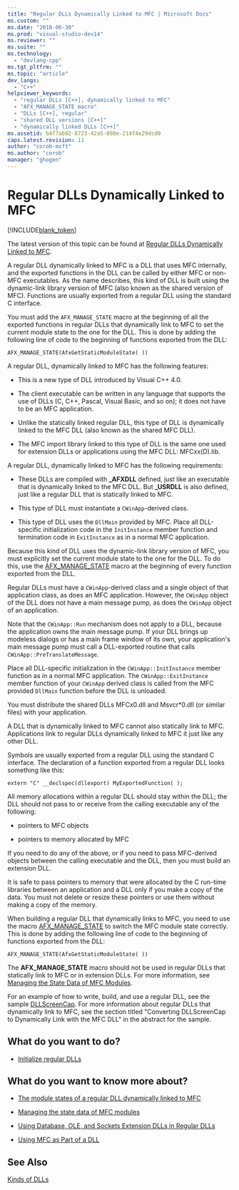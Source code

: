```yaml
---
title: "Regular DLLs Dynamically Linked to MFC | Microsoft Docs"
ms.custom: ""
ms.date: "2018-06-30"
ms.prod: "visual-studio-dev14"
ms.reviewer: ""
ms.suite: ""
ms.technology: 
  - "devlang-cpp"
ms.tgt_pltfrm: ""
ms.topic: "article"
dev_langs: 
  - "C++"
helpviewer_keywords: 
  - "regular DLLs [C++], dynamically linked to MFC"
  - "AFX_MANAGE_STATE macro"
  - "DLLs [C++], regular"
  - "shared DLL versions [C++]"
  - "dynamically linked DLLs [C++]"
ms.assetid: b4f7ab92-8723-42a5-890e-214f4e29dcd0
caps.latest.revision: 11
author: "corob-msft"
ms.author: "corob"
manager: "ghogen"
---
```

# Regular DLLs Dynamically Linked to MFC
[!INCLUDE[blank_token](../includes/blank-token.md)]

The latest version of this topic can be found at [Regular DLLs Dynamically Linked to MFC](https://docs.microsoft.com/cpp/build/regular-dlls-dynamically-linked-to-mfc).  
  
  
A regular DLL dynamically linked to MFC is a DLL that uses MFC internally, and the exported functions in the DLL can be called by either MFC or non-MFC executables. As the name describes, this kind of DLL is built using the dynamic-link library version of MFC (also known as the shared version of MFC). Functions are usually exported from a regular DLL using the standard C interface.  
  
 You must add the `AFX_MANAGE_STATE` macro at the beginning of all the exported functions in regular DLLs that dynamically link to MFC to set the current module state to the one for the DLL. This is done by adding the following line of code to the beginning of functions exported from the DLL:  
  
```  
AFX_MANAGE_STATE(AfxGetStaticModuleState( ))  
```  
  
 A regular DLL, dynamically linked to MFC has the following features:  
  
-   This is a new type of DLL introduced by Visual C++ 4.0.  
  
-   The client executable can be written in any language that supports the use of DLLs (C, C++, Pascal, Visual Basic, and so on); it does not have to be an MFC application.  
  
-   Unlike the statically linked regular DLL, this type of DLL is dynamically linked to the MFC DLL (also known as the shared MFC DLL).  
  
-   The MFC import library linked to this type of DLL is the same one used for extension DLLs or applications using the MFC DLL: MFCxx(D).lib.  
  
 A regular DLL, dynamically linked to MFC has the following requirements:  
  
-   These DLLs are compiled with **_AFXDLL** defined, just like an executable that is dynamically linked to the MFC DLL. But **_USRDLL** is also defined, just like a regular DLL that is statically linked to MFC.  
  
-   This type of DLL must instantiate a `CWinApp`-derived class.  
  
-   This type of DLL uses the `DllMain` provided by MFC. Place all DLL-specific initialization code in the `InitInstance` member function and termination code in `ExitInstance` as in a normal MFC application.  
  
 Because this kind of DLL uses the dynamic-link library version of MFC, you must explicitly set the current module state to the one for the DLL. To do this, use the [AFX_MANAGE_STATE](http://msdn.microsoft.com/library/620cb840-4227-4a75-b36d-f7d507f44606) macro at the beginning of every function exported from the DLL.  
  
 Regular DLLs must have a `CWinApp`-derived class and a single object of that application class, as does an MFC application. However, the `CWinApp` object of the DLL does not have a main message pump, as does the `CWinApp` object of an application.  
  
 Note that the `CWinApp::Run` mechanism does not apply to a DLL, because the application owns the main message pump. If your DLL brings up modeless dialogs or has a main frame window of its own, your application's main message pump must call a DLL-exported routine that calls `CWinApp::PreTranslateMessage`.  
  
 Place all DLL-specific initialization in the `CWinApp::InitInstance` member function as in a normal MFC application. The `CWinApp::ExitInstance` member function of your `CWinApp` derived class is called from the MFC provided `DllMain` function before the DLL is unloaded.  
  
 You must distribute the shared DLLs MFCx0.dll and Msvcr*0.dll (or similar files) with your application.  
  
 A DLL that is dynamically linked to MFC cannot also statically link to MFC. Applications link to regular DLLs dynamically linked to MFC it just like any other DLL.  
  
 Symbols are usually exported from a regular DLL using the standard C interface. The declaration of a function exported from a regular DLL looks something like this:  
  
```  
extern "C" __declspec(dllexport) MyExportedFunction( );  
```  
  
 All memory allocations within a regular DLL should stay within the DLL; the DLL should not pass to or receive from the calling executable any of the following:  
  
-   pointers to MFC objects  
  
-   pointers to memory allocated by MFC  
  
 If you need to do any of the above, or if you need to pass MFC-derived objects between the calling executable and the DLL, then you must build an extension DLL.  
  
 It is safe to pass pointers to memory that were allocated by the C run-time libraries between an application and a DLL only if you make a copy of the data. You must not delete or resize these pointers or use them without making a copy of the memory.  
  
 When building a regular DLL that dynamically links to MFC, you need to use the macro [AFX_MANAGE_STATE](http://msdn.microsoft.com/library/620cb840-4227-4a75-b36d-f7d507f44606) to switch the MFC module state correctly. This is done by adding the following line of code to the beginning of functions exported from the DLL:  
  
```  
AFX_MANAGE_STATE(AfxGetStaticModuleState( ))  
```  
  
 The **AFX_MANAGE_STATE** macro should not be used in regular DLLs that statically link to MFC or in extension DLLs. For more information, see [Managing the State Data of MFC Modules](../mfc/managing-the-state-data-of-mfc-modules.md).  
  
 For an example of how to write, build, and use a regular DLL, see the sample [DLLScreenCap](http://msdn.microsoft.com/en-us/2171291d-3a50-403b-90a1-d93c2acb4f4a). For more information about regular DLLs that dynamically link to MFC, see the section titled "Converting DLLScreenCap to Dynamically Link with the MFC DLL" in the abstract for the sample.  
  
## What do you want to do?  
  
-   [Initialize regular DLLs](../build/initializing-regular-dlls.md)  
  
## What do you want to know more about?  
  
-   [The module states of a regular DLL dynamically linked to MFC](../build/module-states-of-a-regular-dll-dynamically-linked-to-mfc.md)  
  
-   [Managing the state data of MFC modules](../mfc/managing-the-state-data-of-mfc-modules.md)  
  
-   [Using Database, OLE, and Sockets Extension DLLs in Regular DLLs](../build/using-database-ole-and-sockets-extension-dlls-in-regular-dlls.md)  
  
-   [Using MFC as Part of a DLL](../mfc/tn011-using-mfc-as-part-of-a-dll.md)  
  
## See Also  
 [Kinds of DLLs](../build/kinds-of-dlls.md)

